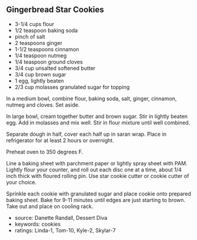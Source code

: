 Gingerbread Star Cookies
------------------------

- 3-1/4 cups flour
- 1/2 teaspoon baking soda
- pinch of salt
- 2 teaspoons ginger
- 1-1/2 teaspoons cinnamon
- 1/4 teaspoon nutmeg
- 1/4 teaspoon ground cloves
- 3/4 cup unsalted softened butter
- 3/4 cup brown sugar
- 1 egg, lightly beaten
- 2/3 cup molasses
granulated sugar for topping

In a medium bowl, combine flour, baking soda, salt, ginger, cinnamon,
nutmeg and cloves.  Set aside.

In large bowl, cream together butter and brown sugar.  Stir in lightly
beaten egg.  Add in molasses and mix well.  Stir in flour mixture
until well combined.

Separate dough in half, cover each half up in saran wrap. Place in
refrigerator for at least 2 hours or overnight.

Preheat oven to 350 degrees F.

Line a baking sheet with parchment paper or lightly spray sheet with
PAM.  Lightly flour your counter, and roll out each disc one at a
time, about 1/4 inch thick with floured rolling pin.  Use star cookie
cutter or cookie cutter of your choice.

Sprinkle each cookie with granulated sugar and place cookie onto
prepared baking sheet.  Bake for 9-11 minutes until edges are just
starting to brown.  Take out and place on cooling rack.

- source: Danette Randall, Dessert Diva
- keywords: cookies
- ratings: Linda-1, Tom-10, Kyle-2, Skylar-7
